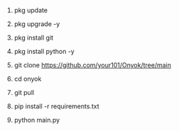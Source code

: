 1. pkg update 

2. pkg upgrade -y

3. pkg install git

4. pkg install python -y

5. git clone https://github.com/your101/Onyok/tree/main

6. cd onyok

7. git pull

8. pip install -r requirements.txt

9. python main.py
